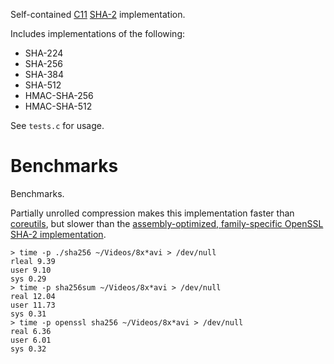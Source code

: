 Self-contained [C11][] [SHA-2][] implementation.

Includes implementations of the following:
* SHA-224
* SHA-256
* SHA-384
* SHA-512
* HMAC-SHA-256
* HMAC-SHA-512

See `tests.c` for usage.

Benchmarks
==========
Benchmarks.

Partially unrolled compression makes this implementation faster than
[coreutils][], but slower than the [assembly-optimized, family-specific
OpenSSL SHA-2 implementation][openssl-asm-sha].

```
> time -p ./sha256 ~/Videos/8x*avi > /dev/null
rleal 9.39
user 9.10
sys 0.29
> time -p sha256sum ~/Videos/8x*avi > /dev/null
real 12.04
user 11.73
sys 0.31
> time -p openssl sha256 ~/Videos/8x*avi > /dev/null
real 6.36
user 6.01
sys 0.32
```

  [sha-2]: https://en.wikipedia.org/wiki/SHA-2 "Secure Hash Algorithm 2"
  [c11]: https://en.wikipedia.org/wiki/C11_(C_standard_revision) "C11 standard of the C programming language"
  [coreutils]: https://www.gnu.org/software/coreutils/ "GNU core utilities"
  [openssl-asm-sha]: https://github.com/openssl/openssl/tree/master/crypto/sha/asm "assembly-optimized OpenSSL SHA-2 implementation."

